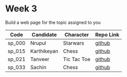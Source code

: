 # Week 3
Build a web page for the topic assigned to you

| Code | Candidate | Character| Repo Link |
| --------- | --------- | ---- | --- |
| sp_000 | Nrupul | Starwars | [github](https://github.com/nrupuld/masai-week-3) |
| sp_015 | Karthikeyan | Chess | [github](https://github.com/karthikeyanranasthala/masai-week-3) |
| sp_021 | Tanveer | Tic Tac Toe | [github](https://github.com/tanveer86/masai-week-3) |
| sp_033 | Sachin | Chess    | [github](https://github.com/sachinkapalidigi/masai-week-3) |

